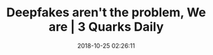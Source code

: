---
date: 2018-10-25 02:26:11
link:
  source: pocket
  source_url: https://getpocket.com
  text: Deepfakes aren't the problem, We are | 3 Quarks Daily
  url: https://www.3quarksdaily.com/3quarksdaily/2018/10/deepfakes-arent-the-problem-we-are.html
slug: deepfakes-aren-t-the-problem-we-are-3-quarks-daily
source: pocket
syndicated:
- type: twitter
  url: https://twitter.com/roytang/statuses/1055286684961660928/
- type: twitter
  url: https://twitter.com/roytang/statuses/1054913352080609281/
- type: facebook
  url: https://www.facebook.com/stephen.roy.tang/posts/10157005812588912
tags:
- reads
- feedly
title: Deepfakes aren't the problem, We are | 3 Quarks Daily
---